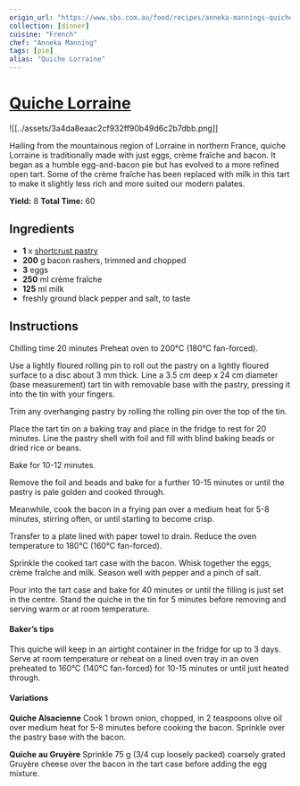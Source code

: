 ```yaml
---
origin_url: "https://www.sbs.com.au/food/recipes/anneka-mannings-quiche-lorraine"
collection: [dinner]
cuisine: "French"
chef: "Anneka Manning"
tags: [pie]
alias: "Quiche Lorraine"
---
```

# [Quiche Lorraine](https://www.sbs.com.au/food/recipes/anneka-mannings-quiche-lorraine)

![[../assets/3a4da8eaac2cf932ff90b49d6c2b7dbb.png]]

Hailing from the mountainous region of Lorraine in northern France, quiche Lorraine is traditionally made with just eggs, crème fraîche and bacon. It began as a humble egg-and-bacon pie but has evolved to a more refined open tart. Some of the crème fraîche has been replaced with milk in this tart to make it slightly less rich and more suited our modern palates.

**Yield:** 8
**Total Time:** 60

## Ingredients

- **1** x [shortcrust pastry](shortcrust_pastry.md)
- **200** g bacon rashers, trimmed and chopped
- **3** eggs
- **250** ml crème fraîche
- **125** ml milk
 - freshly ground black pepper and salt, to taste

## Instructions

Chilling time 20 minutes 
Preheat oven to 200°C (180°C fan-forced). 

Use a lightly floured rolling pin to roll out the pastry on a lightly floured surface to a disc about 3 mm thick. Line a 3.5 cm deep x 24 cm diameter (base measurement) tart tin with removable base with the pastry, pressing it into the tin with your fingers. 

Trim any overhanging pastry by rolling the rolling pin over the top of the tin. 

Place the tart tin on a baking tray and place in the fridge to rest for 20 minutes. Line the pastry shell with foil and fill with blind baking beads or dried rice or beans. 

Bake for 10-12 minutes. 

Remove the foil and beads and bake for a further 10-15 minutes or until the pastry is pale golden and cooked through. 

Meanwhile, cook the bacon in a frying pan over a medium heat for 5-8 minutes, stirring often, or until starting to become crisp. 

Transfer to a plate lined with paper towel to drain. Reduce the oven temperature to 180°C (160°C fan-forced). 

Sprinkle the cooked tart case with the bacon. Whisk together the eggs, crème fraîche and milk. Season well with pepper and a pinch of salt. 

Pour into the tart case and bake for 40 minutes or until the filling is just set in the centre. Stand the quiche in the tin for 5 minutes before removing and serving warm or at room temperature.



#### Baker’s tips
This quiche will keep in an airtight container in the fridge for up to 3 days. Serve at room temperature or reheat on a lined oven tray in an oven preheated to 160°C (140°C fan-forced) for 10-15 minutes or until just heated through.

#### Variations

**Quiche Alsacienne** Cook 1 brown onion, chopped, in 2 teaspoons olive oil over medium heat for 5-8 minutes before cooking the bacon. Sprinkle over the pastry base with the bacon. 

**Quiche au Gruyère** Sprinkle 75 g (3/4 cup loosely packed) coarsely grated Gruyère cheese over the bacon in the tart case before adding the egg mixture.